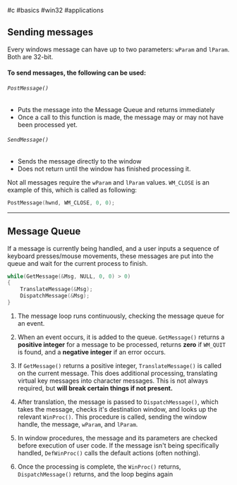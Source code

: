 #c #basics #win32 #applications 

## Sending messages
Every windows message can have up to two parameters: `wParam` and `lParam`. Both are 32-bit. 
#### To send messages, the following can be used:
###### `PostMessage()`
- Puts the message into the Message Queue and returns immediately
- Once a call to this function is made, the message may or may not have been processed yet. 

###### `SendMessage()`
- Sends the message directly to the window 
- Does not return until the window has finished processing it. 

Not all messages require the `wParam` and `lParam` values. `WM_CLOSE` is an example of this, which is called as following:

```c
PostMessage(hwnd, WM_CLOSE, 0, 0);
```

---
## Message Queue 
If a message is currently being handled, and a user inputs a sequence of keyboard presses/mouse movements, these messages are put into the queue and wait for the current process to finish. 

```c 
while(GetMessage(&Msg, NULL, 0, 0) > 0)
{
    TranslateMessage(&Msg);
    DispatchMessage(&Msg);
}
```

1. The message loop runs continuously, checking the message queue for an event. 

2. When an event occurs, it is added to the queue. `GetMessage()` returns a **positive integer** for a message to be processed, returns **zero** if `WM_QUIT` is found, and a **negative integer** if an error occurs.

3. If `GetMessage()` returns a positive integer, `TranslateMessage()` is called on the current message. This does additional processing, translating virtual key messages into character messages. This is not always required, but **will break certain things if not present.** 

4. After translation, the message is passed to `DispatchMessage()`, which takes the message, checks it's destination window, and looks up the relevant `WinProc()`. This procedure is called, sending the window handle, the message, `wParam`, and `lParam`.

5. In window procedures, the message and its parameters are checked before execution of user code.  If the message isn't being specifically handled, `DefWinProc()` calls the default actions (often nothing).

6. Once the processing is complete, the `WinProc()` returns, `DispatchMessage()` returns, and the loop begins again